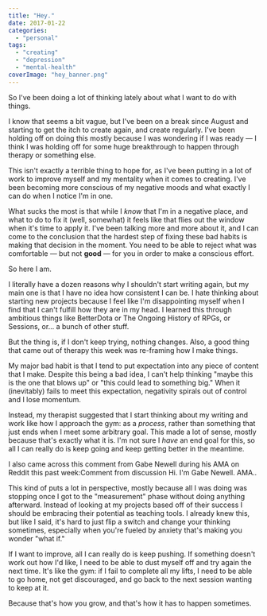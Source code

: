 ```yaml
---
title: "Hey."
date: 2017-01-22
categories: 
  - "personal"
tags: 
  - "creating"
  - "depression"
  - "mental-health"
coverImage: "hey_banner.png"
---
```


So I've been doing a lot of thinking lately about what I want to do with things.

I know that seems a bit vague, but I've been on a break since August and starting to get the itch to create again, and create regularly. I've been holding off on doing this mostly because I was wondering if I was ready — I think I was holding off for some huge breakthrough to happen through therapy or something else.

This isn't exactly a terrible thing to hope for, as I've been putting in a lot of work to improve myself and my mentality when it comes to creating. I've been becoming more conscious of my negative moods and what exactly I can do when I notice I'm in one.

<!--more-->

What sucks the most is that while I _know_ that I'm in a negative place, and what to do to fix it (well, somewhat) it feels like that flies out the window when it's time to apply it. I've been talking more and more about it, and I can come to the conclusion that the hardest step of fixing these bad habits is making that decision in the moment. You need to be able to reject what was comfortable — but not **good** — for you in order to make a conscious effort.

So here I am.

I literally have a dozen reasons why I shouldn't start writing again, but my main one is that I have no idea how consistent I can be. I hate thinking about starting new projects because I feel like I'm disappointing myself when I find that I can't fulfill how they are in my head. I learned this through ambitious things like BetterDota or The Ongoing History of RPGs, or Sessions, or... a bunch of other stuff.

But the thing is, if I don't keep trying, nothing changes. Also, a good thing that came out of therapy this week was re-framing how I make things.

My major bad habit is that I tend to put expectation into any piece of content that I make. Despite this being a bad idea, I can't help thinking "maybe this is the one that blows up" or "this could lead to something big." When it (inevitably) fails to meet this expectation, negativity spirals out of control and I lose momentum.

Instead, my therapist suggested that I start thinking about my writing and work like how I approach the gym: as a _process_, rather than something that just ends when I meet some arbitrary goal. This made a lot of sense, mostly because that's exactly what it is. I'm not sure I _have_ an end goal for this, so all I can really do is keep going and keep getting better in the meantime.

I also came across this comment from Gabe Newell during his AMA on Reddit this past week:Comment from discussion Hi. I'm Gabe Newell. AMA..

This kind of puts a lot in perspective, mostly because all I was doing was stopping once I got to the "measurement" phase without doing anything afterward. Instead of looking at my projects based off of their success I should be embracing their potential as teaching tools. I already knew this, but like I said, it's hard to just flip a switch and change your thinking sometimes, especially when you're fueled by anxiety that's making you wonder "what if."

If I want to improve, all I can really do is keep pushing. If something doesn't work out how I'd like, I need to be able to dust myself off and try again the next time. It's like the gym: if I fail to complete all my lifts, I need to be able to go home, not get discouraged, and go back to the next session wanting to keep at it.

Because that's how you grow, and that's how it has to happen sometimes.
